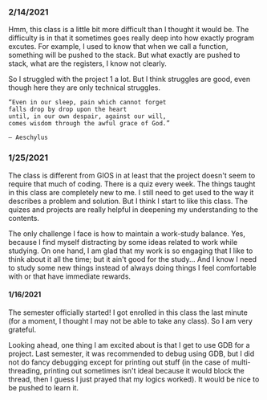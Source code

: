 ### 2/14/2021

Hmm, this class is a little bit more difficult than I thought it would be. The difficulty is in that it sometimes goes really deep into how exactly program excutes. For example, I used to know that when we call a function, something will be pushed to the stack. But what exactly are pushed to stack, what are the registers, I know not clearly.

So I struggled with the project 1 a lot. But I think struggles are good, even though here they are only technical struggles. 

```
“Even in our sleep, pain which cannot forget
falls drop by drop upon the heart
until, in our own despair, against our will,
comes wisdom through the awful grace of God.”

― Aeschylus
```

### 1/25/2021

The class is different from GIOS in at least that the project doesn't seem to require that much of coding. There is a quiz every week. The things taught in this class are completely new to me. I still need to get used to the way it describes a problem and solution. But I think I start to like this class. The quizes and projects are really helpful in deepening my understanding to the contents. 

The only challenge I face is how to maintain a work-study balance. Yes, because I find myself distracting by some ideas related to work while studying. On one hand, I am glad that my work is so engaging that I like to think about it all the time; but it ain't good for the study... And I know I need to study some new things instead of always doing things I feel comfortable with or that have immediate rewards. 

#### 1/16/2021

The semester officially started! I got enrolled in this class the last minute (for a moment, I thought I may not be able to take any class). So I am very grateful.

Looking ahead, one thing I am excited about is that I get to use GDB for a project. Last semester, it was recommended to debug using GDB, but I did not do fancy debugging except for printing out stuff (in the case of multi-threading, printing out sometimes isn't ideal because it would block the thread, then I guess I just prayed that my logics worked). It would be nice to be pushed to learn it. 
